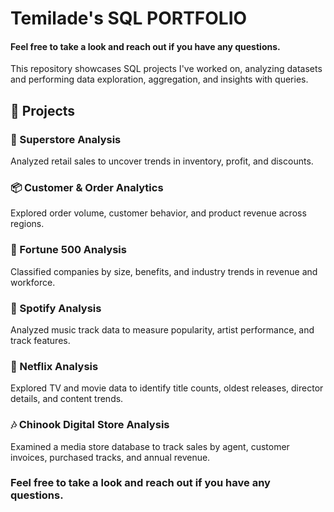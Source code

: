 # Temilade's SQL PORTFOLIO

####  Feel free to take a look and reach out if you have any questions.

This repository showcases SQL projects I've worked on, analyzing datasets and performing data exploration, aggregation, and insights with queries.

## 📁 Projects

### 🏬 Superstore Analysis  
Analyzed retail sales to uncover trends in inventory, profit, and discounts.  

### 📦 Customer & Order Analytics  
Explored order volume, customer behavior, and product revenue across regions.  

### 💼 Fortune 500 Analysis  
Classified companies by size, benefits, and industry trends in revenue and workforce. 

### 🎵 Spotify Analysis  
Analyzed music track data to measure popularity, artist performance, and track features.

### 🍿 Netflix Analysis  
Explored TV and movie data to identify title counts, oldest releases, director details, and content trends.

### 🎶 Chinook Digital Store Analysis  
Examined a media store database to track sales by agent, customer invoices, purchased tracks, and annual revenue.

###  Feel free to take a look and reach out if you have any questions.
